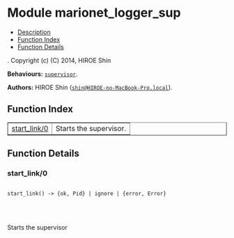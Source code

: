 

# Module marionet_logger_sup #
* [Description](#description)
* [Function Index](#index)
* [Function Details](#functions)


.
Copyright (c) (C) 2014, HIROE Shin

__Behaviours:__ [`supervisor`](supervisor.md).

__Authors:__ HIROE Shin ([`shin@HIROE-no-MacBook-Pro.local`](mailto:shin@HIROE-no-MacBook-Pro.local)).
<a name="index"></a>

## Function Index ##


<table width="100%" border="1" cellspacing="0" cellpadding="2" summary="function index"><tr><td valign="top"><a href="#start_link-0">start_link/0</a></td><td>
Starts the supervisor.</td></tr></table>


<a name="functions"></a>

## Function Details ##

<a name="start_link-0"></a>

### start_link/0 ###


<pre><code>
start_link() -&gt; {ok, Pid} | ignore | {error, Error}
</code></pre>

<br></br>



Starts the supervisor

